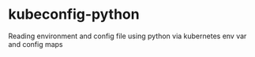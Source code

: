 # kubeconfig-python
Reading environment and config file using python via kubernetes env var and config maps
